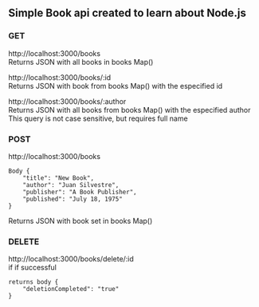 ## Simple Book api created to learn about Node.js
### GET
http://localhost:3000/books <br />
Returns JSON with all books in books Map() <br />

http://localhost:3000/books/:id <br />
Returns JSON with book from books Map() with the especified id <br />

http://localhost:3000/books/:author <br />
Returns JSON with all books from books Map() with the especified author <br />
This query is not case sensitive, but requires full name <br />

### POST
http://localhost:3000/books <br />
```
Body {
    "title": "New Book",
    "author": "Juan Silvestre",
    "publisher": "A Book Publisher",
    "published": "July 18, 1975"
}
```
Returns JSON with book set in books Map() <br />

### DELETE
http://localhost:3000/books/delete/:id <br />
if if successful <br />
```
returns body {
    "deletionCompleted": "true"
}
```
